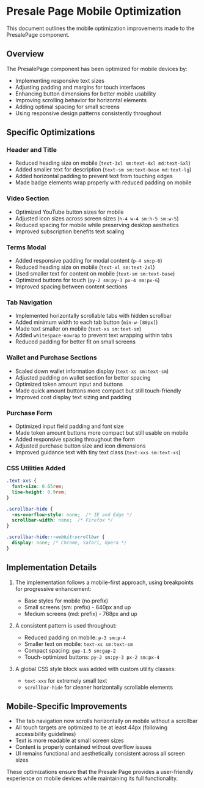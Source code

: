 # Presale Page Mobile Optimization

This document outlines the mobile optimization improvements made to the PresalePage component.

## Overview

The PresalePage component has been optimized for mobile devices by:
- Implementing responsive text sizes
- Adjusting padding and margins for touch interfaces
- Enhancing button dimensions for better mobile usability
- Improving scrolling behavior for horizontal elements
- Adding optimal spacing for small screens
- Using responsive design patterns consistently throughout

## Specific Optimizations

### Header and Title
- Reduced heading size on mobile (`text-3xl sm:text-4xl md:text-5xl`)
- Added smaller text for description (`text-sm sm:text-base md:text-lg`)
- Added horizontal padding to prevent text from touching edges
- Made badge elements wrap properly with reduced padding on mobile

### Video Section
- Optimized YouTube button sizes for mobile
- Adjusted icon sizes across screen sizes (`h-4 w-4 sm:h-5 sm:w-5`)
- Reduced spacing for mobile while preserving desktop aesthetics
- Improved subscription benefits text scaling

### Terms Modal
- Added responsive padding for modal content (`p-4 sm:p-6`)
- Reduced heading size on mobile (`text-xl sm:text-2xl`)
- Used smaller text for content on mobile (`text-sm sm:text-base`)
- Optimized buttons for touch (`py-2 sm:py-3 px-4 sm:px-6`)
- Improved spacing between content sections

### Tab Navigation
- Implemented horizontally scrollable tabs with hidden scrollbar
- Added minimum width to each tab button (`min-w-[80px]`)
- Made text smaller on mobile (`text-xs sm:text-sm`)
- Added `whitespace-nowrap` to prevent text wrapping within tabs
- Reduced padding for better fit on small screens

### Wallet and Purchase Sections
- Scaled down wallet information display (`text-xs sm:text-sm`)
- Adjusted padding on wallet section for better spacing
- Optimized token amount input and buttons
- Made quick amount buttons more compact but still touch-friendly
- Improved cost display text sizing and padding

### Purchase Form
- Optimized input field padding and font size
- Made token amount buttons more compact but still usable on mobile
- Added responsive spacing throughout the form
- Adjusted purchase button size and icon dimensions
- Improved guidance text with tiny text class (`text-xxs sm:text-xs`)

### CSS Utilities Added
```css
.text-xxs {
  font-size: 0.65rem;
  line-height: 0.9rem;
}

.scrollbar-hide {
  -ms-overflow-style: none;  /* IE and Edge */
  scrollbar-width: none;  /* Firefox */
}

.scrollbar-hide::-webkit-scrollbar {
  display: none; /* Chrome, Safari, Opera */
}
```

## Implementation Details

1. The implementation follows a mobile-first approach, using breakpoints for progressive enhancement:
   - Base styles for mobile (no prefix)
   - Small screens (sm: prefix) - 640px and up
   - Medium screens (md: prefix) - 768px and up

2. A consistent pattern is used throughout:
   - Reduced padding on mobile: `p-3 sm:p-4`
   - Smaller text on mobile: `text-xs sm:text-sm`
   - Compact spacing: `gap-1.5 sm:gap-2`
   - Touch-optimized buttons: `py-2 sm:py-3 px-2 sm:px-4`

3. A global CSS style block was added with custom utility classes:
   - `text-xxs` for extremely small text
   - `scrollbar-hide` for cleaner horizontally scrollable elements

## Mobile-Specific Improvements

- The tab navigation now scrolls horizontally on mobile without a scrollbar
- All touch targets are optimized to be at least 44px (following accessibility guidelines)
- Text is more readable at small screen sizes
- Content is properly contained without overflow issues
- UI remains functional and aesthetically consistent across all screen sizes

These optimizations ensure that the Presale Page provides a user-friendly experience on mobile devices while maintaining its full functionality.